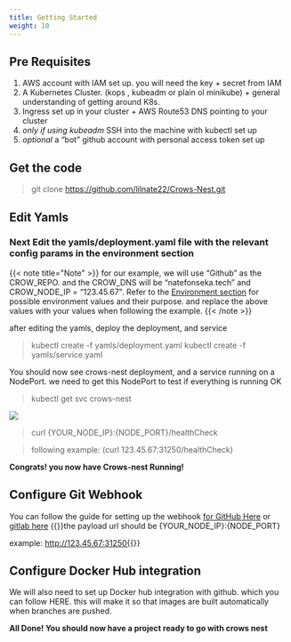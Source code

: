 ```yaml
---
title: Getting Started
weight: 10
---
```


## Pre Requisites

1. AWS account with IAM set up. you will need the key + secret from IAM
2. A Kubernetes Cluster. (kops , kubeadm or plain ol minikube) + general understanding of getting around K8s.
3. Ingress set up in your cluster + AWS Route53  DNS pointing to your cluster
4. *only if using kubeadm* SSH into the machine with kubectl set up
5. *optional* a “bot” github account with personal access token set up

## Get the code

> git clone https://github.com/lilnate22/Crows-Nest.git

## Edit Yamls

### Next Edit the **yamls/deployment.yaml** file with the relevant config params in the environment section
{{< note title="Note" >}} for our example, we will use “Github” as the CROW_REPO. and the CROW_DNS will be “natefonseka.tech” and CROW_NODE_IP = “123.45.67". Refer to the [Environment section](/#environment-variables) for possible environment values and their purpose. and replace the above values with your values when following the example. {{< /note >}}

after editing the yamls, deploy the deployment, and service

>kubectl create -f yamls/deployment.yaml
>kubectl create -f yamls/service.yaml

You should now see crows-nest deployment, and a service running on a NodePort. we need to get this NodePort to test if everything is running OK

>kubectl get svc crows-nest

![](https://cdn-images-1.medium.com/max/1600/1*rfFLOND5BZlFSiiY3P_ZnQ.png)

>curl {YOUR_NODE_IP}:{NODE_PORT}/healthCheck

>following example: (curl 123.45.67:31250/healthCheck)

**Congrats! you now have Crows-nest Running!**

## Configure Git Webhook
You can follow the guide for setting up the webhook [for GitHub Here](https://support.hockeyapp.net/kb/third-party-bug-trackers-services-and-webhooks/how-to-set-up-a-webhook-in-github) or [gitlab here](https://docs.gitlab.com/ce/user/project/integrations/webhooks.html)
{{<note title="Note">}}the payload url should be {YOUR_NODE_IP}:{NODE_PORT}

example: http://123.45.67:31250{{</note>}}

## Configure Docker Hub integration

We will also need to set up Docker hub integration with github. which you can follow HERE. this will make it so that images are built automatically when branches are pushed.

**All Done! You should now have a project ready to go with crows nest**